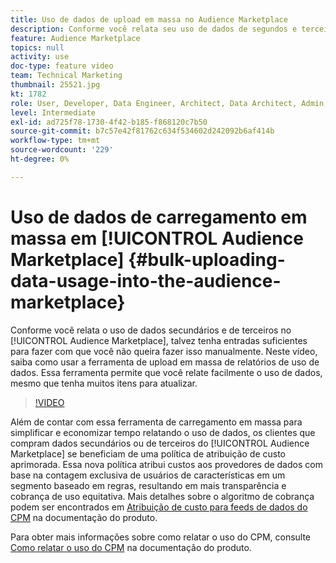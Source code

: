 ```yaml
---
title: Uso de dados de upload em massa no Audience Marketplace
description: Conforme você relata seu uso de dados de segundos e terceiros na Audience Marketplace, talvez tenha entradas suficientes para fazer isso sem precisar fazer isso manualmente. Neste vídeo, você aprenderá a usar a ferramenta de upload em massa de relatórios de uso de dados, para relatar facilmente o uso de dados, mesmo que haja muitos itens para atualizar.
feature: Audience Marketplace
topics: null
activity: use
doc-type: feature video
team: Technical Marketing
thumbnail: 25521.jpg
kt: 1782
role: User, Developer, Data Engineer, Architect, Data Architect, Admin, Leader
level: Intermediate
exl-id: ad725f78-1730-4f42-b185-f868120c7b50
source-git-commit: b7c57e42f81762c634f534602d242092b6af414b
workflow-type: tm+mt
source-wordcount: '229'
ht-degree: 0%

---
```


# Uso de dados de carregamento em massa em [!UICONTROL Audience Marketplace] {#bulk-uploading-data-usage-into-the-audience-marketplace}

Conforme você relata o uso de dados secundários e de terceiros no [!UICONTROL Audience Marketplace], talvez tenha entradas suficientes para fazer com que você não queira fazer isso manualmente. Neste vídeo, saiba como usar a ferramenta de upload em massa de relatórios de uso de dados. Essa ferramenta permite que você relate facilmente o uso de dados, mesmo que tenha muitos itens para atualizar.

>[!VIDEO](https://video.tv.adobe.com/v/25521/?quality=12)

Além de contar com essa ferramenta de carregamento em massa para simplificar e economizar tempo relatando o uso de dados, os clientes que compram dados secundários ou de terceiros do [!UICONTROL Audience Marketplace] se beneficiam de uma política de atribuição de custo aprimorada. Essa nova política atribui custos aos provedores de dados com base na contagem exclusiva de usuários de características em um segmento baseado em regras, resultando em mais transparência e cobrança de uso equitativa.
Mais detalhes sobre o algoritmo de cobrança podem ser encontrados em [Atribuição de custo para feeds de dados do CPM](https://experiencecloud.adobe.com/resources/help/en_US/aam/marketplace_cpm_billing.html) na documentação do produto.

Para obter mais informações sobre como relatar o uso do CPM, consulte [Como relatar o uso do CPM](https://experiencecloud.adobe.com/resources/help/en_US/aam/t_marketplace_report_cpm_usage.html) na documentação do produto.
